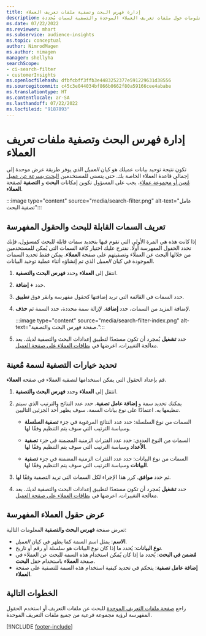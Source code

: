```yaml
---
title: إدارة فهرس البحث وتصفية ملفات تعريف العملاء
description: البحث سريعًا عن معلومات حول ملفات تعريف العملاء الموحدة والتصفية لسمات مُحددة.
ms.date: 07/22/2022
ms.reviewer: mhart
ms.subservice: audience-insights
ms.topic: conceptual
author: NimrodMagen
ms.author: nimagen
manager: shellyha
searchScope:
- ci-search-filter
- customerInsights
ms.openlocfilehash: dfbfcbff3ffb3e4483252377e591229631d38556
ms.sourcegitcommit: c45c3e044034bf866b0662f80a59166cee4ababe
ms.translationtype: HT
ms.contentlocale: ar-SA
ms.lasthandoff: 07/22/2022
ms.locfileid: "9187893"
---
```

# <a name="manage-the-search--filter-index-for-customer-profiles"></a>إدارة فهرس البحث وتصفية ملفات تعريف العملاء

تكون نتيجة توحيد بيانات عميلك هو كيان *العميل* الذي يوفر طريقة عرض موحدة إلى إجمالي قاعدة العملاء الخاصة بك. حتى يتسنى للمستخدمين [البحث بسرعة عن عميل مُعين أو مجموعة عملاء](customer-profiles.md)، يجب على المسؤول تكوين إمكانات **البحث** و **التصفية** لصفحة **العملاء**.

   :::image type="content" source="media/search-filter.png" alt-text="عامل تصفية البحث":::

## <a name="define-searchable-attributes-and-indexed-fields"></a>تعريف السمات القابلة للبحث والحقول المفهرسة

إذا كانت هذه هي المرة الأولى التي تقوم فيها بتحديد سمات قابلة للبحث كمسؤول، فإنك تحدد الحقول المفهرسة أولًا. نقترح عليك اختيار كافة السمات التي يُمكن للمستخدمين من خلالها البحث عن العملاء وتصفيتهم على صفحة **العملاء**. يمكن فقط تحديد السمات الموجودة في كيان *العميل* الذي تم إنشاؤه أثناء عملية توحيد البيانات.

1. انتقل إلى **العملاء** وحدد **فهرس البحث والتصفية**.

1. حدد **+ إضافة**.

1. حدد السمات في القائمة التي تريد إضافتها كحقول مفهرسة وانقر فوق **تطبيق**.

1. لإضافة المزيد من السمات، حدد **إضافة**. لإزالة سمة محددة، حدد السمة ثم **حذف**.

   :::image type="content" source="media/search-filter-index.png" alt-text="صفحة فهرس البحث والتصفية.":::

1. حدد **تشغيل** بُمجرد أن تكون مستعدًا لتطبيق إعدادات البحث والتصفية لديك. بعد معالجة التغييرات، اعرضها في [بطاقات العملاء على صفحة العميل](customer-profiles.md).

## <a name="define-filtering-options-for-a-given-attribute"></a>تحديد خيارات التصفية لسمة مُعينة

قم بإعداد الحقول التي يمكن استخدامها لتصفية العملاء في صفحة **العملاء**.

1. انتقل إلى **العملاء** وحدد **فهرس البحث والتصفية**.

1. يمكنك تحديد سمة و **إضافة عامل تصفية**. حدد عدد النتائج والترتيب الذي سيتم تنظيمها به. اعتمادًا على نوع بيانات السمة، سوف يظهر أحد الجزئين التاليين.

   - السمات من نوع السلسلة‬: حدد عدد النتائج المرغوبة في جزء **تصفية السلسلة** وسياسة الترتيب التي سوف يتم التنظيم وفقًا لها.

   - السمات من النوع العددي‬: حدد عدد الفترات الزمنية المضمنة في جزء **تصفية الأعداد** وسياسة الترتيب التي سوف يتم التنظيم وفقًا لها.

   - السمات من نوع البيانات‬: حدد عدد الفترات الزمنية المضمنة في جزء **تصفية البيانات** وسياسة الترتيب التي سوف يتم التنظيم وفقًا لها.

1. ثم حدد **موافق**. كرر هذا الإجراء لكل السمات التي تريد التصفية وفقًا لها.

1. حدد **تشغيل** بُمجرد أن تكون مستعدًا لتطبيق إعدادات البحث والتصفية لديك. بعد معالجة التغييرات، اعرضها في [بطاقات العملاء على صفحة العميل](customer-profiles.md).

## <a name="view-indexed-customer-fields"></a>عرض حقول العملاء المفهرسة

تعرض صفحة **فهرس البحث والتصفية** المعلومات التالية:

- **الاسم**: يمثل اسم السمة كما يظهر في كيان *العميل*.
- **نوع البيانات**: يُحدد ما إذا كان نوع البيانات هو سلسلة أو رقم أو تاريخ.
- **مُضمن في البحث**: يُحدد ما إذا كان يُمكن استخدام هذه السمة للبحث عن العملاء في صفحة **العملاء** باستخدام حقل **البحث**.
- **إضافة عامل تصفية**: يتحكم في تحديد كيفية استخدام هذه السمة للتصفية على صفحة **العملاء**.

## <a name="next-steps"></a>الخطوات التالية

راجع [صفحة ملفات التعريف الموحدة](customer-profiles.md) للبحث عن ملفات التعريف أو استخدم الحقول المفهرسة لرؤية مجموعة فرعية من جميع ملفات التعريف الموحدة.

[!INCLUDE [footer-include](includes/footer-banner.md)]
